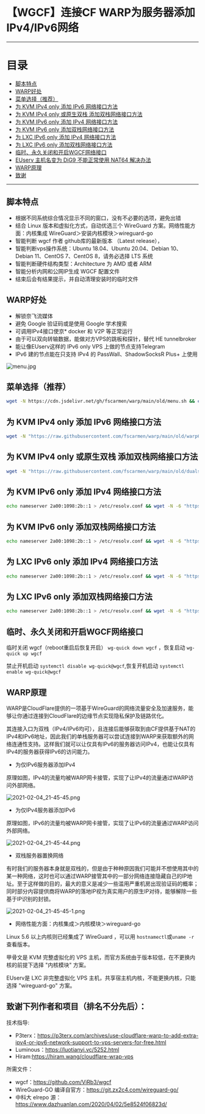 # 【WGCF】连接CF WARP为服务器添加IPv4/IPv6网络

* * *

# 目录

- [脚本特点](README.md#脚本特点)
- [WARP好处](README.md#WARP好处)
- [菜单选择（推荐）](README.md#菜单选择推荐)
- [为 KVM IPv4 only 添加 IPv6 网络接口方法](README.md#为-kvm-ipv4-only-添加-ipv6-网络接口方法)
- [为 KVM IPv4 only 或原生双栈 添加双栈网络接口方法](README.md#为-kvm-ipv4-only-或原生双栈-添加双栈网络接口方法)
- [为 KVM IPv6 only 添加 IPv4 网络接口方法](README.md#为-kvm-ipv6-only-添加-ipv4-网络接口方法)
- [为 KVM IPv6 only 添加双栈网络接口方法](README.md#为-kvm-ipv6-only-添加双栈网络接口方法)
- [为 LXC IPv6 only 添加 IPv4 网络接口方法](README.md#为-lxc-ipv6-only-添加-ipv4-网络接口方法)
- [为 LXC IPv6 only 添加双栈网络接口方法](README.md#为-lxc-ipv6-only-添加双栈网络接口方法)
- [临时、永久关闭和开启WGCF网络接口](README.md#临时永久关闭和开启WGCF网络接口)
- [EUserv 主机名变为 DiG9 不能正常使用 NAT64 解决办法](https://github.com/fscarmen/warp/tree/main/DiG9#euserv-主机名变为-dig9-不能正常使用-nat64-解决办法)
- [WARP原理](README.md#WARP原理)
- [致谢](README.md#致谢下列作者和项目排名不分先后)

* * *

## 脚本特点

* 根据不同系统综合情况显示不同的窗口，没有不必要的选项，避免出错
* 结合 Linux 版本和虚拟化方式，自动优选三个 WireGuard 方案。网络性能方面：内核集成 WireGuard＞安装内核模块＞wireguard-go
* 智能判断 wgcf 作者 github库的最新版本 （Latest release），
* 智能判断vps操作系统：Ubuntu 18.04、Ubuntu 20.04、Debian 10、Debian 11、CentOS 7、CentOS 8，请务必选择 LTS 系统
* 智能判断硬件结构类型：Architecture 为 AMD 或者 ARM
* 智能分析内网和公网IP生成 WGCF 配置文件
* 结束后会有结果提示，并自动清理安装时的临时文件

## WARP好处

* 解锁奈飞流媒体
* 避免 Google 验证码或是使用 Google 学术搜索
* 可调用IPv4接口使京* docker 和 V2P 等正常运行
* 由于可以双向转输数据，能做对方VPS的跳板和探针，替代 HE tunnelbroker
* 能让像EUserv这样的 IPv6 only VPS 上做的节点支持Telegram
* IPv6 建的节点能在只支持 IPv4 的 PassWall、ShadowSocksR Plus+ 上使用

![menu.jpg](https://i.loli.net/2021/09/08/kmq816Vpl5Us9ng.jpg)

## 菜单选择（推荐）

```bash
wget -N https://cdn.jsdelivr.net/gh/fscarmen/warp/main/old/menu.sh && chmod +x menu.sh && ./menu.sh
```

## 为 KVM IPv4 only 添加 IPv6 网络接口方法

```bash
wget -N "https://raw.githubusercontent.com/fscarmen/warp/main/old/warp6.sh" && chmod +x warp6.sh && ./warp6.sh
```

## 为 KVM IPv4 only 或原生双栈 添加双栈网络接口方法

```bash
wget -N "https://raw.githubusercontent.com/fscarmen/warp/main/old/dualstack6.sh" && chmod +x dualstack6.sh && ./dualstack6.sh
```

## 为 KVM IPv6 only 添加 IPv4 网络接口方法

```bash
echo nameserver 2a00:1098:2b::1 > /etc/resolv.conf && wget -N -6 "https://raw.githubusercontent.com/fscarmen/warp/main/old/warp4.sh" && chmod +x warp4.sh && ./warp4.sh
```

## 为 KVM IPv6 only 添加双栈网络接口方法

```bash
echo nameserver 2a00:1098:2b::1 > /etc/resolv.conf && wget -N -6 "https://raw.githubusercontent.com/fscarmen/warp/main/old/dualstack46.sh" && chmod +x dualstack46.sh && ./dualstack46.sh
```

## 为 LXC IPv6 only 添加 IPv4 网络接口方法

```bash
echo nameserver 2a00:1098:2b::1 > /etc/resolv.conf && wget -N -6 "https://raw.githubusercontent.com/fscarmen/warp/main/old/warp.sh" && chmod +x warp.sh && ./warp.sh
```

## 为 LXC IPv6 only 添加双栈网络接口方法

```bash
echo nameserver 2a00:1098:2b::1 > /etc/resolv.conf && wget -N -6 "https://raw.githubusercontent.com/fscarmen/warp/main/old/dualstack.sh" && chmod +x dualstack.sh && ./dualstack.sh
```

## 临时、永久关闭和开启WGCF网络接口

临时关闭 wgcf（reboot重启后恢复开启） ```wg-quick down wgcf``` ，恢复启动 ```wg-quick up wgcf```

禁止开机启动 ```systemctl disable wg-quick@wgcf```,恢复开机启动 ```systemctl enable wg-quick@wgcf```


## WARP原理

WARP是CloudFlare提供的一项基于WireGuard的网络流量安全及加速服务，能够让你通过连接到CloudFlare的边缘节点实现隐私保护及链路优化。

其连接入口为双栈（IPv4/IPv6均可），且连接后能够获取到由CF提供基于NAT的IPv4和IPv6地址，因此我们的单栈服务器可以尝试连接到WARP来获取额外的网络连通性支持。这样我们就可以让仅具有IPv6的服务器访问IPv4，也能让仅具有IPv4的服务器获得IPv6的访问能力。

* 为仅IPv6服务器添加IPv4

原理如图，IPv4的流量均被WARP网卡接管，实现了让IPv4的流量通过WARP访问外部网络。

![2021-02-04_21-45-45.png](https://i.loli.net/2021/03/20/XesDmluhRBkHSjd.png)

* 为仅IPv4服务器添加IPv6

原理如图，IPv6的流量均被WARP网卡接管，实现了让IPv6的流量通过WARP访问外部网络。

![2021-02-04_21-45-44.png](https://i.loli.net/2021/06/15/ARfOasgp286xjym.png)

* 双栈服务器置换网络

有时我们的服务器本身就是双栈的，但是由于种种原因我们可能并不想使用其中的某一种网络，这时也可以通过WARP接管其中的一部分网络连接隐藏自己的IP地址。至于这样做的目的，最大的意义是减少一些滥用严重机房出现验证码的概率；同时部分内容提供商将WARP的落地IP视为真实用户的原生IP对待，能够解除一些基于IP识别的封锁。

![2021-02-04_21-45-45-1.png](https://i.loli.net/2021/03/20/7vWf15szTONgq69.png)

* 网络性能方面：内核集成＞内核模块＞wireguard-go

Linux 5.6 以上内核则已经集成了 WireGuard ，可以用 ```hostnamectl```或```uname -r```查看版本。

甲骨文是 KVM 完整虚拟化的 VPS 主机，而官方系统由于版本较低，在不更换内核的前提下选择  "内核模块" 方案。

EUserv是 LXC 非完整虚拟化 VPS 主机，共享宿主机内核，不能更换内核，只能选择 "wireguard-go" 方案。
    

## 致谢下列作者和项目（排名不分先后）：  

技术指导:
* P3terx：https://p3terx.com/archives/use-cloudflare-warp-to-add-extra-ipv4-or-ipv6-network-support-to-vps-servers-for-free.html
* Luminous：https://luotianyi.vc/5252.html
* Hiram:https://hiram.wang/cloudflare-wrap-vps

所需文件：
* wgcf：https://github.com/ViRb3/wgcf
* WireGuard-GO 编译自官方：https://git.zx2c4.com/wireguard-go/
* 中科大 elrepo 源：https://www.dazhuanlan.com/2020/04/02/5e8524f06823d/
